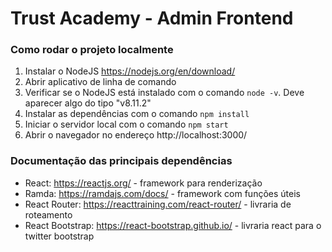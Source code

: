 # Trust Academy - Admin Frontend

### Como rodar o projeto localmente

1. Instalar o NodeJS https://nodejs.org/en/download/
2. Abrir aplicativo de linha de comando
3. Verificar se o NodeJS está instalado com o comando `node -v`. Deve aparecer algo do tipo "v8.11.2"
4. Instalar as dependências com o comando `npm install`
5. Iniciar o servidor local com o comando `npm start`
6. Abrir o navegador no endereço http://localhost:3000/

### Documentação das principais dependências

- React: https://reactjs.org/ - framework para renderização
- Ramda: https://ramdajs.com/docs/ - framework com funções úteis
- React Router: https://reacttraining.com/react-router/ - livraria de roteamento
- React Bootstrap: https://react-bootstrap.github.io/ - livraria react para o twitter bootstrap

